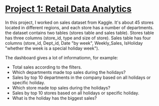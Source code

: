 # [Project 1: Retail Data Analytics](https://app.powerbi.com/view?r=eyJrIjoiMDEyNDYwNDItMTUzNC00ZDgzLWIzMmQtNzJhN2Q4ZDg0NTFiIiwidCI6IjJkMzE5NGUzLTE2NTQtNDZiZC1iYWUyLWFkMzdiYTExYjBhZSIsImMiOjl9)
In this project, I worked on sales dataset from Kaggle. It's about 45 stores located in different regions, and each store has a number of departments. the dataset contains two tables (stores table and sales table). Stores table has three columns (store_id, type and size of store). Sales table has four columns (store_id, Dept_id, Date "by week", Weekly_Sales, IsHoliday "whether the week is a special holiday week").

The dashboard gives a lot of informatiomn, for example:
- Total sales according to the filters.
- Which departments made top sales during the holidays?
- Sales by top 10 departments in the company based on all holidays or specific holiday.
- Which store made top sales during the holidays?
- Sales by top 10 stores based on all holidays or specific holiday.
- What is the holiday has the biggest sales?
